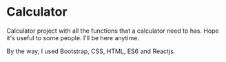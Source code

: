 # Calculator

Calculator project with all the functions that a calculator need to has. 
Hope it's useful to some people. I'll be here anytime.

By the way, I used Bootstrap, CSS, HTML, ES6 and Reactjs.
